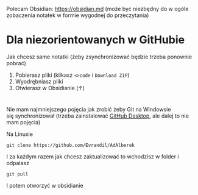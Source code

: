 Polecam Obsidian: https://obsidian.md (może być niezbędny do w ogóle zobaczenia notatek w formie wygodnej do przeczytania)


# Dla niezorientowanych w GitHubie
Jak chcesz same notatki (żeby zsynchronizować będzie trzeba ponownie pobrać)
1. Pobierasz pliki (klikasz `<>code` i `Download ZIP`)
2. Wyodrębniasz pliki
3. Otwierasz w Obsidianie (↑)


#

Nie mam najmniejszego pojęcia jak zrobić żeby Git na Windowsie się synchronizował (trzeba zainstalować [GitHub Desktop](https://desktop.github.com/), ale dalej to nie mam pojęcia)

Na Linuxie

	git clone https://github.com/Evrandil/AdAlberek

I za każdym razem jak chcesz zaktualizować to wchodzisz w folder i odpalasz

	git pull

I potem otworzyć w obsidianie
